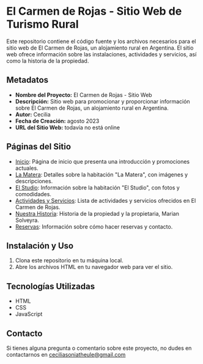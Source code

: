 # El Carmen de Rojas - Sitio Web de Turismo Rural

Este repositorio contiene el código fuente y los archivos necesarios para el sitio web de El Carmen de Rojas, un alojamiento rural en Argentina. El sitio web ofrece información sobre las instalaciones, actividades y servicios, así como la historia de la propiedad.

## Metadatos

- **Nombre del Proyecto:** El Carmen de Rojas - Sitio Web
- **Descripción:** Sitio web para promocionar y proporcionar información sobre El Carmen de Rojas, un alojamiento rural en Argentina.
- **Autor:** Cecilia
- **Fecha de Creación:** agosto 2023
- **URL del Sitio Web:** todavía no está online

## Páginas del Sitio

- [Inicio](index.html): Página de inicio que presenta una introducción y promociones actuales.
- [La Matera](La%20Matera.html): Detalles sobre la habitación "La Matera", con imágenes y descripciones.
- [El Studio](El%20Studio.html): Información sobre la habitación "El Studio", con fotos y comodidades.
- [Actividades y Servicios](Actividades.html): Lista de actividades y servicios ofrecidos en El Carmen de Rojas.
- [Nuestra Historia](Nosotros.html): Historia de la propiedad y la propietaria, Marian Solveyra.
- [Reservas](Reservas.html): Información sobre cómo hacer reservas y contacto.


## Instalación y Uso

1. Clona este repositorio en tu máquina local.
2. Abre los archivos HTML en tu navegador web para ver el sitio.

## Tecnologías Utilizadas

- HTML
- CSS
- JavaScript 

## Contacto

Si tienes alguna pregunta o comentario sobre este proyecto, no dudes en contactarnos en ceciliasoniatheule@gmail.com



